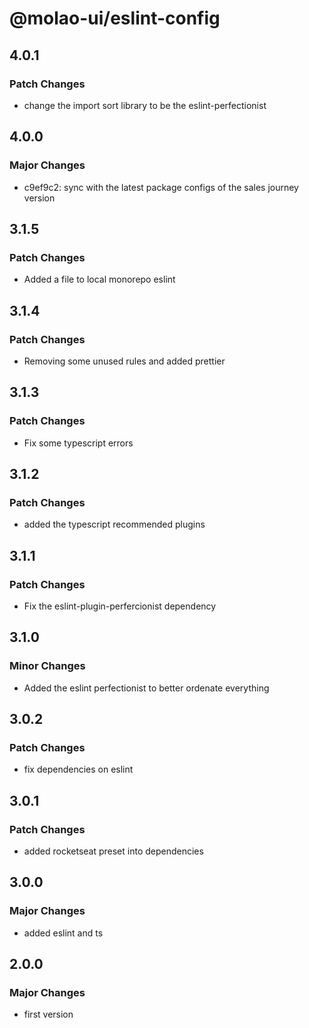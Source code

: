 # @molao-ui/eslint-config

## 4.0.1

### Patch Changes

- change the import sort library to be the eslint-perfectionist

## 4.0.0

### Major Changes

- c9ef9c2: sync with the latest package configs of the sales journey version

## 3.1.5

### Patch Changes

- Added a file to local monorepo eslint

## 3.1.4

### Patch Changes

- Removing some unused rules and added prettier

## 3.1.3

### Patch Changes

- Fix some typescript errors

## 3.1.2

### Patch Changes

- added the typescript recommended plugins

## 3.1.1

### Patch Changes

- Fix the eslint-plugin-perfercionist dependency

## 3.1.0

### Minor Changes

- Added the eslint perfectionist to better ordenate everything

## 3.0.2

### Patch Changes

- fix dependencies on eslint

## 3.0.1

### Patch Changes

- added rocketseat preset into dependencies

## 3.0.0

### Major Changes

- added eslint and ts

## 2.0.0

### Major Changes

- first version
